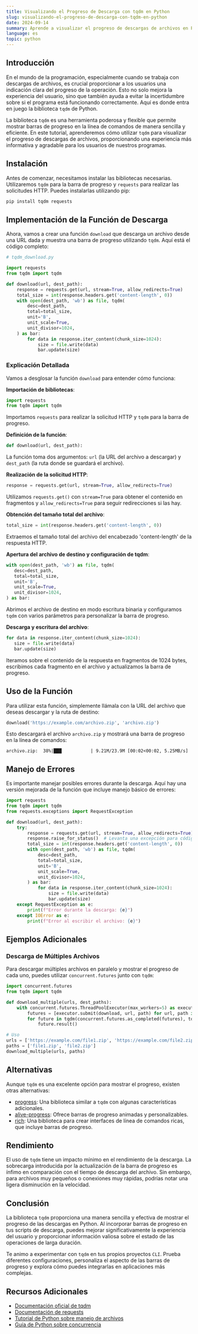 ```yaml
---
title: Visualizando el Progreso de Descarga con tqdm en Python
slug: visualizando-el-progreso-de-descarga-con-tqdm-en-python 
date: 2024-09-14
summary: Aprende a visualizar el progreso de descargas de archivos en Python usando tqdm. Este tutorial cubre la implementación básica, manejo de errores y técnicas avanzadas para mejorar la experiencia del usuario en aplicaciones CLI.
language: es
topic: python
---
```


## Introducción

En el mundo de la programación, especialmente cuando se trabaja con descargas de archivos, es crucial proporcionar a los usuarios una indicación clara del progreso de la operación. Esto no solo mejora la experiencia del usuario, sino que también ayuda a evitar la incertidumbre sobre si el programa está funcionando correctamente. Aquí es donde entra en juego la biblioteca `tqdm` de Python.

La biblioteca `tqdm` es una herramienta poderosa y flexible que permite mostrar barras de progreso en la línea de comandos de manera sencilla y eficiente. En este tutorial, aprenderemos cómo utilizar `tqdm` para visualizar el progreso de descargas de archivos, proporcionando una experiencia más informativa y agradable para los usuarios de nuestros programas.

## Instalación

Antes de comenzar, necesitamos instalar las bibliotecas necesarias. Utilizaremos `tqdm` para la barra de progreso y `requests` para realizar las solicitudes HTTP. Puedes instalarlas utilizando pip:

```bash
pip install tqdm requests
```

## Implementación de la Función de Descarga

Ahora, vamos a crear una función `download` que descarga un archivo desde una URL dada y muestra una barra de progreso utilizando `tqdm`. Aquí está el código completo:

```python
# tqdm_download.py

import requests
from tqdm import tqdm

def download(url, dest_path):
    response = requests.get(url, stream=True, allow_redirects=True)
    total_size = int(response.headers.get('content-length', 0))
    with open(dest_path, 'wb') as file, tqdm(
        desc=dest_path,
        total=total_size,
        unit='B',
        unit_scale=True,
        unit_divisor=1024,
    ) as bar:
        for data in response.iter_content(chunk_size=1024):
            size = file.write(data)
            bar.update(size)
```

### Explicación Detallada

Vamos a desglosar la función `download` para entender cómo funciona:

**Importación de bibliotecas**: 

```python
import requests
from tqdm import tqdm
```

Importamos `requests` para realizar la solicitud HTTP y `tqdm` para la barra de progreso.

**Definición de la función**:

```python
def download(url, dest_path):
```

La función toma dos argumentos: `url` (la URL del archivo a descargar) y `dest_path` (la ruta donde se guardará el archivo).

**Realización de la solicitud HTTP**:

```python
response = requests.get(url, stream=True, allow_redirects=True)
```

Utilizamos `requests.get()` con `stream=True` para obtener el contenido en fragmentos y `allow_redirects=True` para seguir redirecciones si las hay.

**Obtención del tamaño total del archivo**:

```python
total_size = int(response.headers.get('content-length', 0))
```

Extraemos el tamaño total del archivo del encabezado 'content-length' de la respuesta HTTP.

**Apertura del archivo de destino y configuración de tqdm**:

```python
with open(dest_path, 'wb') as file, tqdm(
   desc=dest_path,
   total=total_size,
   unit='B',
   unit_scale=True,
   unit_divisor=1024,
) as bar:
```

Abrimos el archivo de destino en modo escritura binaria y configuramos `tqdm` con varios parámetros para personalizar la barra de progreso.

**Descarga y escritura del archivo**:


```python
for data in response.iter_content(chunk_size=1024):
   size = file.write(data)
   bar.update(size)
```

Iteramos sobre el contenido de la respuesta en fragmentos de 1024 bytes, escribimos cada fragmento en el archivo y actualizamos la barra de progreso.

## Uso de la Función

Para utilizar esta función, simplemente llámala con la URL del archivo que deseas descargar y la ruta de destino:

```python
download('https://example.com/archivo.zip', 'archivo.zip')
```

Esto descargará el archivo `archivo.zip` y mostrará una barra de progreso en la línea de comandos:

```
archivo.zip:  38%|███           | 9.21M/23.9M [00:02<00:02, 5.25MB/s]
```

## Manejo de Errores

Es importante manejar posibles errores durante la descarga. Aquí hay una versión mejorada de la función que incluye manejo básico de errores:

```python
import requests
from tqdm import tqdm
from requests.exceptions import RequestException

def download(url, dest_path):
    try:
        response = requests.get(url, stream=True, allow_redirects=True)
        response.raise_for_status()  # Levanta una excepción para códigos de estado HTTP erróneos
        total_size = int(response.headers.get('content-length', 0))
        with open(dest_path, 'wb') as file, tqdm(
            desc=dest_path,
            total=total_size,
            unit='B',
            unit_scale=True,
            unit_divisor=1024,
        ) as bar:
            for data in response.iter_content(chunk_size=1024):
                size = file.write(data)
                bar.update(size)
    except RequestException as e:
        print(f"Error durante la descarga: {e}")
    except IOError as e:
        print(f"Error al escribir el archivo: {e}")
```

## Ejemplos Adicionales

### Descarga de Múltiples Archivos

Para descargar múltiples archivos en paralelo y mostrar el progreso de cada uno, puedes utilizar `concurrent.futures` junto con `tqdm`:

```python
import concurrent.futures
from tqdm import tqdm

def download_multiple(urls, dest_paths):
    with concurrent.futures.ThreadPoolExecutor(max_workers=5) as executor:
        futures = [executor.submit(download, url, path) for url, path in zip(urls, dest_paths)]
        for future in tqdm(concurrent.futures.as_completed(futures), total=len(futures), desc="Total Progress"):
            future.result()

# Uso
urls = ['https://example.com/file1.zip', 'https://example.com/file2.zip']
paths = ['file1.zip', 'file2.zip']
download_multiple(urls, paths)
```

## Alternativas

Aunque `tqdm` es una excelente opción para mostrar el progreso, existen otras alternativas:

- [progress](https://github.com/verigak/progress/): Una biblioteca similar a `tqdm` con algunas características adicionales.
- [alive-progress](https://github.com/rsalmei/alive-progress): Ofrece barras de progreso animadas y personalizables.
- [rich](https://github.com/Textualize/rich): Una biblioteca para crear interfaces de línea de comandos ricas, que incluye barras de progreso.

## Rendimiento

El uso de `tqdm` tiene un impacto mínimo en el rendimiento de la descarga. La sobrecarga introducida por la actualización de la barra de progreso es ínfimo en comparación con el tiempo de descarga del archivo. Sin embargo, para archivos muy pequeños o conexiones muy rápidas, podrías notar una ligera disminución en la velocidad.

## Conclusión

La biblioteca `tqdm` proporciona una manera sencilla y efectiva de mostrar el progreso de las descargas en Python. Al incorporar barras de progreso en tus scripts de descarga, puedes mejorar significativamente la experiencia del usuario y proporcionar información valiosa sobre el estado de las operaciones de larga duración.

Te animo a experimentar con `tqdm` en tus propios proyectos `CLI`. Prueba diferentes configuraciones, personaliza el aspecto de las barras de progreso y explora cómo puedes integrarlas en aplicaciones más complejas.

## Recursos Adicionales

- [Documentación oficial de tqdm](https://github.com/tqdm/tqdm)
- [Documentación de requests](https://docs.python-requests.org/en/latest/)
- [Tutorial de Python sobre manejo de archivos](https://docs.python.org/3/tutorial/inputoutput.html#reading-and-writing-files)
- [Guía de Python sobre concurrencia](https://docs.python.org/3/library/concurrency.html)

